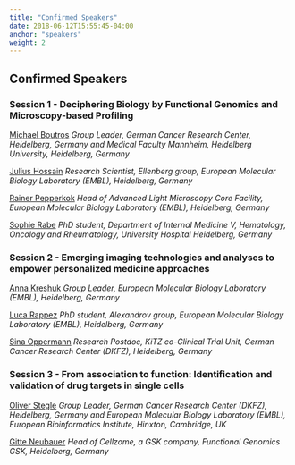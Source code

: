 ```yaml
---
title: "Confirmed Speakers"
date: 2018-06-12T15:55:45-04:00
anchor: "speakers"
weight: 2
---
```


## Confirmed Speakers

### Session 1 - Deciphering Biology by Functional Genomics and Microscopy-based Profiling
[Michael Boutros](https://www.dkfz.de/en/signaling/index.php)
*Group Leader, German Cancer Research Center, Heidelberg, Germany and Medical Faculty Mannheim, Heidelberg University, Heidelberg, Germany*

[Julius Hossain](https://www.embl.de/research/units/cbb/ellenberg/members/index.php?s_personId=CP-60014993)
*Research Scientist, Ellenberg group, European Molecular Biology Laboratory (EMBL), Heidelberg, Germany*

[Rainer Pepperkok](https://www.embl.de/research/units/cbb/pepperkok/index.html)
*Head of Advanced Light Microscopy Core Facility, European Molecular Biology Laboratory (EMBL), Heidelberg, Germany*

[Sophie Rabe](https://www.klinikum.uni-heidelberg.de/Systems-Medicine-of-Cancer-Drugs.142190.0.html)
*PhD student, Department of Internal Medicine V, Hematology, Oncology and Rheumatology, University Hospital Heidelberg, Germany*

### Session 2 - Emerging imaging technologies and analyses to empower personalized medicine approaches

[Anna Kreshuk](https://www.embl.de/research/units/cbb/kreshuk/index.html)
*Group Leader, European Molecular Biology Laboratory (EMBL), Heidelberg, Germany*

[Luca Rappez](https://www.embl.de/research/units/scb/alexandrov/members/index.php?s_personId=CP-60021681) 
*PhD student, Alexandrov group, European Molecular Biology Laboratory (EMBL), Heidelberg, Germany*

[Sina Oppermann](https://www.dkfz.de/en/PaedOnko/2010_Research_Oehme.html)
*Research Postdoc, KiTZ co-Clinical Trial Unit, German Cancer Research Center (DKFZ), Heidelberg, Germany*

### Session 3 - From association to function: Identification and validation of drug targets in single cells

[Oliver Stegle](https://www.embl.de/research/units/genome_biology/stegle/index.html) 
*Group Leader, German Cancer Research Center (DKFZ), Heidelberg, Germany and European Molecular Biology Laboratory (EMBL), European Bioinformatics Institute, Hinxton, Cambridge, UK*
  
[Gitte Neubauer](http://biorn.org/about/)
*Head of Cellzome, a GSK company, Functional Genomics GSK, Heidelberg, Germany*
